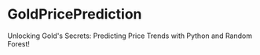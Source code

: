 # GoldPricePrediction
Unlocking Gold's Secrets: Predicting Price Trends with Python and Random Forest!
